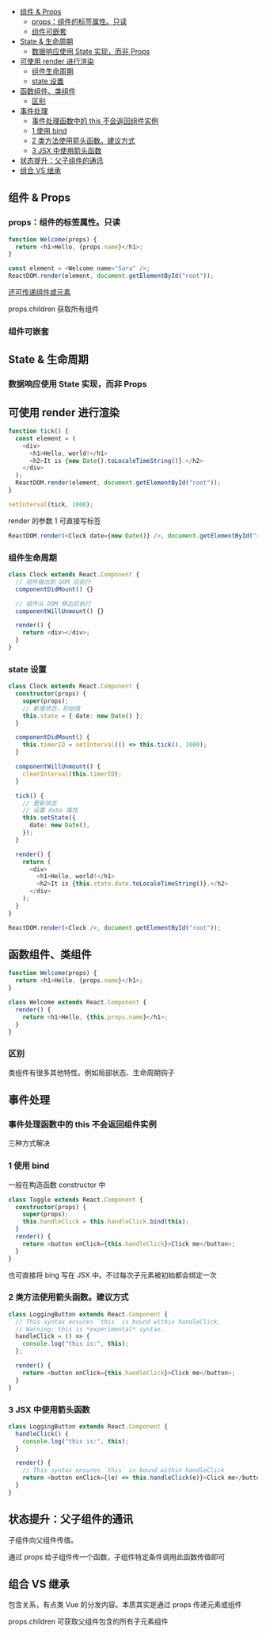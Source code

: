 - [组件 & Props](#组件--props)
  - [props：组件的标签属性。只读](#props组件的标签属性只读)
  - [组件可嵌套](#组件可嵌套)
- [State & 生命周期](#state--生命周期)
  - [数据响应使用 State 实现，而非 Props](#数据响应使用-state-实现而非-props)
- [可使用 render 进行渲染](#可使用-render-进行渲染)
  - [组件生命周期](#组件生命周期)
  - [state 设置](#state-设置)
- [函数组件、类组件](#函数组件类组件)
  - [区别](#区别)
- [事件处理](#事件处理)
  - [事件处理函数中的 this 不会返回组件实例](#事件处理函数中的-this-不会返回组件实例)
  - [1 使用 bind](#1-使用-bind)
  - [2 类方法使用箭头函数。建议方式](#2-类方法使用箭头函数建议方式)
  - [3 JSX 中使用箭头函数](#3-jsx-中使用箭头函数)
- [状态提升：父子组件的通讯](#状态提升父子组件的通讯)
- [组合 VS 继承](#组合-vs-继承)

## 组件 & Props

### props：组件的标签属性。只读

```js
function Welcome(props) {
  return <h1>Hello, {props.name}</h1>;
}

const element = <Welcome name="Sara" />;
ReactDOM.render(element, document.getElementById("root"));
```

[还可传递组件或元素](https://doc.react-china.org/docs/composition-vs-inheritance.html#%E5%8C%85%E5%90%AB%E5%85%B3%E7%B3%BB)

props.children 获取所有组件

### 组件可嵌套

## State & 生命周期

### 数据响应使用 State 实现，而非 Props

## 可使用 render 进行渲染

```js
function tick() {
  const element = (
    <div>
      <h1>Hello, world!</h1>
      <h2>It is {new Date().toLocaleTimeString()}.</h2>
    </div>
  );
  ReactDOM.render(element, document.getElementById("root"));
}

setInterval(tick, 1000);
```

render 的参数 1 可直接写标签

```ts
ReactDOM.render(<Clock date={new Date()} />, document.getElementById("root"));
```

### 组件生命周期

```js
class Clock extends React.Component {
  // 组件输出到 DOM 后执行
  componentDidMount() {}

  // 组件从 DOM 移出后执行
  componentWillUnmount() {}

  render() {
    return <div></div>;
  }
}
```

### state 设置

```ts
class Clock extends React.Component {
  constructor(props) {
    super(props);
    // 新增状态，初始值
    this.state = { date: new Date() };
  }

  componentDidMount() {
    this.timerID = setInterval(() => this.tick(), 1000);
  }

  componentWillUnmount() {
    clearInterval(this.timerID);
  }

  tick() {
    // 更新状态
    // 设置 date 属性
    this.setState({
      date: new Date(),
    });
  }

  render() {
    return (
      <div>
        <h1>Hello, world!</h1>
        <h2>It is {this.state.date.toLocaleTimeString()}.</h2>
      </div>
    );
  }
}

ReactDOM.render(<Clock />, document.getElementById("root"));
```

## 函数组件、类组件

```ts
function Welcome(props) {
  return <h1>Hello, {props.name}</h1>;
}
```

```ts
class Welcome extends React.Component {
  render() {
    return <h1>Hello, {this.props.name}</h1>;
  }
}
```

### 区别

类组件有很多其他特性。例如局部状态、生命周期钩子

## 事件处理

### 事件处理函数中的 this 不会返回组件实例

三种方式解决

### 1 使用 bind

一般在构造函数 constructor 中

```ts
class Toggle extends React.Component {
  constructor(props) {
    super(props);
    this.handleClick = this.handleClick.bind(this);
  }
  render() {
    return <button onClick={this.handleClick}>Click me</button>;
  }
}
```

也可直接将 bing 写在 JSX 中。不过每次子元素被初始都会绑定一次

### 2 类方法使用箭头函数。建议方式

```ts
class LoggingButton extends React.Component {
  // This syntax ensures `this` is bound within handleClick.
  // Warning: this is *experimental* syntax.
  handleClick = () => {
    console.log("this is:", this);
  };

  render() {
    return <button onClick={this.handleClick}>Click me</button>;
  }
}
```

### 3 JSX 中使用箭头函数

```ts
class LoggingButton extends React.Component {
  handleClick() {
    console.log("this is:", this);
  }

  render() {
    // This syntax ensures `this` is bound within handleClick
    return <button onClick={(e) => this.handleClick(e)}>Click me</button>;
  }
}
```

## 状态提升：父子组件的通讯

子组件向父组件传值。

通过 props 给子组件传一个函数，子组件特定条件调用此函数传值即可

## 组合 VS 继承

包含关系，有点类 Vue 的分发内容。本质其实是通过 props 传递元素或组件

props.children 可获取父组件包含的所有子元素组件
